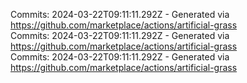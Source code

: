 Commits: 2024-03-22T09:11:11.292Z - Generated via https://github.com/marketplace/actions/artificial-grass
<br>
Commits: 2024-03-22T09:11:11.292Z - Generated via https://github.com/marketplace/actions/artificial-grass
<br>
Commits: 2024-03-22T09:11:11.292Z - Generated via https://github.com/marketplace/actions/artificial-grass
<br>
